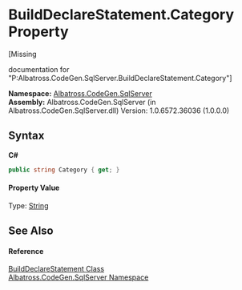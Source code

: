 # BuildDeclareStatement.Category Property 
 

\[Missing <summary> documentation for "P:Albatross.CodeGen.SqlServer.BuildDeclareStatement.Category"\]

**Namespace:**&nbsp;<a href="9727DDEC.md">Albatross.CodeGen.SqlServer</a><br />**Assembly:**&nbsp;Albatross.CodeGen.SqlServer (in Albatross.CodeGen.SqlServer.dll) Version: 1.0.6572.36036 (1.0.0.0)

## Syntax

**C#**<br />
``` C#
public string Category { get; }
```


#### Property Value
Type: <a href="http://msdn2.microsoft.com/en-us/library/s1wwdcbf" target="_blank">String</a>

## See Also


#### Reference
<a href="44F9F70B.md">BuildDeclareStatement Class</a><br /><a href="9727DDEC.md">Albatross.CodeGen.SqlServer Namespace</a><br />